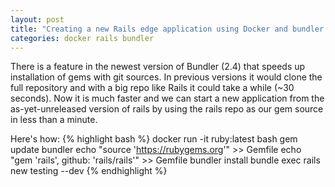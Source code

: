 ```yaml
---
layout: post
title: "Creating a new Rails edge application using Docker and bundler 2.4"
categories: docker rails bundler
---
```


There is a feature in the newest version of Bundler (2.4) that speeds up installation of gems with git sources. In previous versions it would clone the full repository and with a big repo like Rails it could take a while (~30 seconds).  Now it is much faster and we can start a new application from the as-yet-unreleased version of rails by using the rails repo as our gem source in less than a minute.

Here's how:
{% highlight bash %}
docker run -it ruby:latest bash
gem update bundler
echo "source 'https://rubygems.org'" >> Gemfile
echo "gem 'rails', github: 'rails/rails'" >> Gemfile
bundler install
bundle exec rails new testing --dev
{% endhighlight %}
